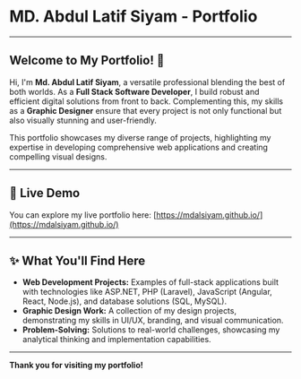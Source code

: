 # MD. Abdul Latif Siyam - Portfolio

---

## Welcome to My Portfolio! 👋

Hi, I'm **Md. Abdul Latif Siyam**, a versatile professional blending the best of both worlds. As a **Full Stack Software Developer**, I build robust and efficient digital solutions from front to back. Complementing this, my skills as a **Graphic Designer** ensure that every project is not only functional but also visually stunning and user-friendly.

This portfolio showcases my diverse range of projects, highlighting my expertise in developing comprehensive web applications and creating compelling visual designs.

---

## 🚀 Live Demo

You can explore my live portfolio here:
[https://mdalsiyam.github.io/](https://mdalsiyam.github.io/)

---

## ✨ What You'll Find Here

* **Web Development Projects:** Examples of full-stack applications built with technologies like ASP.NET, PHP (Laravel), JavaScript (Angular, React, Node.js), and database solutions (SQL, MySQL).
* **Graphic Design Work:** A collection of my design projects, demonstrating my skills in UI/UX, branding, and visual communication.
* **Problem-Solving:** Solutions to real-world challenges, showcasing my analytical thinking and implementation capabilities.

---

**Thank you for visiting my portfolio!**
